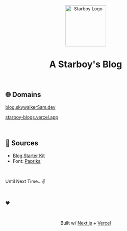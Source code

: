<div align="center">
    <a href="https://skywalkerSam.dev">
        <img src="https://github.com/starboy-inc.png" alt="Starboy Logo" height=128>
    </a>
    <h1>A Starboy's Blog</h1>
</div>

&nbsp;

## 🌐 Domains

[blog.skywalkerSam.dev](https://blog.skywalkersam.dev)

[starboy-blogs.vercel.app](https://starboy-blogs.vercel.app/)

&nbsp;

## 🔗 Sources

- [Blog Starter Kit](https://vercel.com/templates/next.js/blog-starter-kit)
- Font: [Paprika](https://github.com/etunni/paprika)

&nbsp;

Until Next Time...✌️

&nbsp;

❤️

&nbsp;

<div align="center">
<p>Built w/ <a href="https://nextjs.org">Next.js</a> + <a href="https://vercel.com">Vercel</a></p>
</div>
